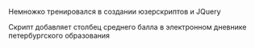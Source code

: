 Немножко тренировался в создании юзерскриптов и JQuery

Скрипт добавляет столбец среднего балла в электронном дневнике петербургского образования
